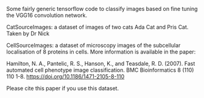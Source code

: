 
Some fairly generic tensorflow code to classify images based on fine tuning the VGG16 convolution network.


CatSourceImages: a dataset of images of two cats Ada Cat and Pris Cat. Taken by Dr Nick

CellSourceImages: a dataset of microscopy images of the subcellular localisation of 8 proteins in cells. More information is available in the paper:

Hamilton, N. A., Pantelic, R. S., Hanson, K., and Teasdale, R. D. (2007). Fast automated cell phenotype image classification. BMC Bioinformatics 8 (110) 110 1-8. https://doi.org/10.1186/1471-2105-8-110

Please cite this paper if you use this dataset.
